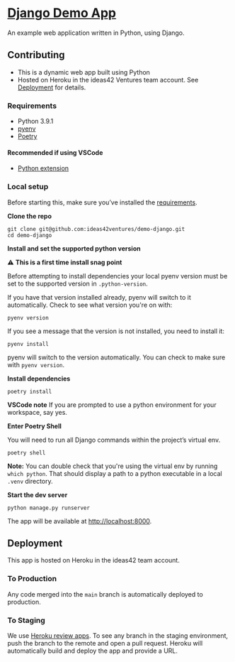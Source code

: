# [Django Demo App](https://studio-demo-django.herokuapp.com/)

An example web application written in Python, using Django.

## Contributing

- This is a dynamic web app built using Python
- Hosted on Heroku in the ideas42 Ventures team account. See [Deployment](#deployment) for details.

### Requirements

- Python 3.9.1
- [pyenv](https://github.com/pyenv/pyenv)
- [Poetry](https://python-poetry.org/docs/)

#### Recommended if using VSCode

- [Python extension](https://marketplace.visualstudio.com/items?itemName=ms-python.python)

### Local setup

Before starting this, make sure you’ve installed the [requirements](#requirements).

**Clone the repo**

```
git clone git@github.com:ideas42ventures/demo-django.git
cd demo-django
```

**Install and set the supported python version**

⚠️ **This is a first time install snag point**

Before attempting to install dependencies your local pyenv version must be set to the supported version in `.python-version`.

If you have that version installed already, pyenv will switch to it automatically. Check to see what version you're on with:

```
pyenv version
```

If you see a message that the version is not installed, you need to install it:

```
pyenv install
```

pyenv will switch to the version automatically. You can check to make sure with `pyenv version`.

**Install dependencies**

```
poetry install
```

**VSCode note** If you are prompted to use a python environment for your workspace, say yes.

**Enter Poetry Shell**

You will need to run all Django commands within the project’s virtual env.

```
poetry shell
```

**Note:** You can double check that you're using the virtual env by running `which python`. That should display a path to a python executable in a local `.venv` directory.

**Start the dev server**

```
python manage.py runserver
```

The app will be available at [http://localhost:8000](http://localhost:8000).

## Deployment

This app is hosted on Heroku in the ideas42 team account.

### To Production

Any code merged into the `main` branch is automatically deployed to production.

### To Staging

We use [Heroku review apps](https://devcenter.heroku.com/articles/github-integration-review-apps). To see any branch in the staging environment, push the branch to the remote and open a pull request. Heroku will automatically build and deploy the app and provide a URL.
